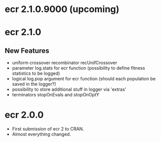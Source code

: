 # ecr 2.1.0.9000 (upcoming)

# ecr 2.1.0

## New Features

* uniform crossover recombinator recUnifCrossover
* parameter log.stats for ecr function (possibility to define fitness statistics to be logged)
* logical log.pop argument for ecr function (should each population be saved in the logger?)
* possibility to store additional stuff in logger via 'extras'
* terminators stopOnEvals and stopOnOptY

# ecr 2.0.0

* First submission of ecr 2 to CRAN.
* Almost everything changed.
